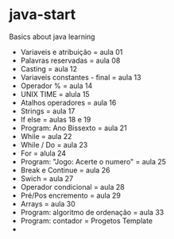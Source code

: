 # java-start
Basics about java learning

* Variaveis e atribuição = aula 01
* Palavras reservadas = aula 08
* Casting = aula 12
* Variaveis constantes - final = aula 13
* Operador % = aula 14
* UNIX TIME = alula 15
* Atalhos operadores = aula 16
* Strings = aula 17
* If else = aulas 18 e 19
* Program: Ano Bissexto = aula 21
* While = aula 22
* While / Do = aula 23
* For = alula 24
* Program: "Jogo: Acerte o numero" = aula 25
* Break e Continue = aula 26
* Swich = aula 27
* Operador condicional = aula 28
* Pré/Pos encremento = aula 29
* Arrays = aula 30
* Program: algoritmo de ordenação = aula 33
* Program: contador = Progetos Template
* 
